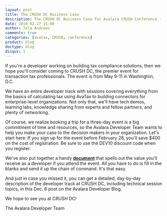```yaml
---
layout: post
title: The CRUSH DC Business Case
description: The CRUSH DC Business Case for Avalara CRUSH Conference - Sales Tax Developer Track, Washington, DC May 9-11, 2018.
date: 2018-02-27 15:00
author: Tela Andrews
comments: true
categories: [avatax, CRUSH, conference]
product: blog
doctype: blog
disqus: 1
---
```


 
If you're a developer working on building tax compliance solutions, then we hope you'll consider coming to CRUSH DC, the premier event for transaction tax professionals. The event is from May 9-11 in Washington, D.C.
 
We have an entire developer track with sessions covering everything from the basics of calculating tax using AvaTax to building connectors for enterprise-level organizations. Not only that, we'll have tech demos, learning labs, knowledge sharing from experts and fellow partners, and plenty of networking.
 
Of course, we realize booking a trip for a three-day event is a big commitment of time and resources, so the Avalara Developer Team wants to help you make your case to the decision makers in your organization. Let's start here: If you sign up for the event before February 28, you'll save $400 on the cost of registration. Be sure to use the DEV10 discount code when you register.
 
We've also put together a handy <strong>[document][1]</strong> that spells out the value you'll receive as a developer if you attend the event. All you have to do is fill in the blanks and send it up the chain of command. It's that easy.
 
And just in case you missed it, you can get a detailed, day-by-day description of the developer track at CRUSH DC, including technical session topics, in this Dec. 6 post on the Avalara Developer Blog.
 
We hope to see you at CRUSH DC!
 
The Avalara Developer Team

[1]:{{site.url}}/public/misc/CRUSH-Business-Case.docx